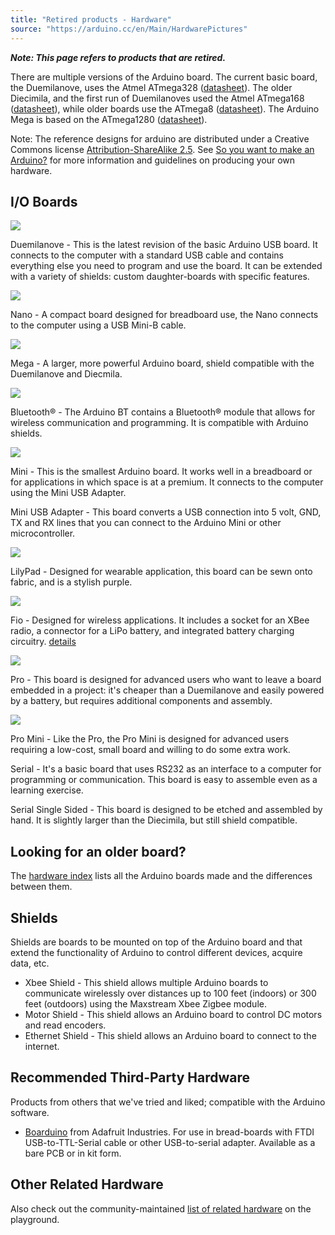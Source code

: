 ```yaml
---
title: "Retired products - Hardware"
source: "https://arduino.cc/en/Main/HardwarePictures"
---
```


***Note: This page refers to products that are retired.***

There are multiple versions of the Arduino board. The current basic board, the Duemilanove, uses the Atmel ATmega328 ([datasheet](http://www.atmel.com/dyn/resources/prod%5Fdocuments/doc8161.pdf)). The older Diecimila, and the first run of Duemilanoves used the Atmel ATmega168 ([datasheet](http://www.atmel.com/dyn/resources/prod%5Fdocuments/doc2545.pdf)), while older boards use the ATmega8 ([datasheet](http://www.atmel.com/dyn/resources/prod%5Fdocuments/doc2486.pdf)). The Arduino Mega is based on the ATmega1280 ([datasheet](http://www.atmel.com/dyn/resources/prod%5Fdocuments/doc2549.pdf)). 

Note: The reference designs for arduino are distributed under a Creative Commons license [Attribution-ShareAlike 2.5](http://creativecommons.org/licenses/by-sa/2.5/). See [So you want to make an Arduino?](//www.arduino.cc/en/Main/Policy) for more information and guidelines on producing your own hardware.

## I/O Boards

[![](assets/ArduinoDuemilanove240.jpg)](content/retired/01.boards/arduino-duemilanove)

Duemilanove - This is the latest revision of the basic Arduino USB board. It connects to the computer with a standard USB cable and contains everything else you need to program and use the board. It can be extended with a variety of shields: custom daughter-boards with specific features.

[![](assets/ArduinoNano240.jpg)](content/hardware/03.nano/boards/nano)

Nano - A compact board designed for breadboard use, the Nano connects to the computer using a USB Mini-B cable.

[![](assets/ArduinoMega240.jpg)](content/hardware/02.hero/boards/mega-2560)

Mega - A larger, more powerful Arduino board, shield compatible with the Duemilanove and Diecmila.

[![](assets/ArduinoBT240.jpg)](content/retired/01.boards/arduino-BT-v1)

Bluetooth® - The Arduino BT contains a Bluetooth® module that allows for wireless communication and programming. It is compatible with Arduino shields.

[![](assets/ArduinoMini240.jpg)](content/retired/01.boards/arduino-mini-05)

Mini - This is the smallest Arduino board. It works well in a breadboard or for applications in which space is at a premium. It connects to the computer using the Mini USB Adapter.

Mini USB Adapter - This board converts a USB connection into 5 volt, GND, TX and RX lines that you can connect to the Arduino Mini or other microcontroller.

[![](assets/ArduinoLilypad240.jpg)](content/retired/01.boards/lilypad-arduino-main-board)

LilyPad \- Designed for wearable application, this board can be sewn onto fabric, and is a stylish purple.

[![](assets/ArduinoFio240.jpg)](content/retired/01.boards/arduino-fio)

Fio - Designed for wireless applications. It includes a socket for an XBee radio, a connector for a LiPo battery, and integrated battery charging circuitry. [details](content/retired/01.boards/arduino-fio) 

[![](assets/ArduinoPro240.jpg)](content/retired/01.boards/arduino-pro)

Pro - This board is designed for advanced users who want to leave a board embedded in a project: it's cheaper than a Duemilanove and easily powered by a battery, but requires additional components and assembly.

[![](assets/ArduinoProMini240.jpg)](content/retired/01.boards/arduino-pro-mini)

Pro Mini - Like the Pro, the Pro Mini is designed for advanced users requiring a low-cost, small board and willing to do some extra work. 

Serial - It's a basic board that uses RS232 as an interface to a computer for programming or communication. This board is easy to assemble even as a learning exercise. 

Serial Single Sided - This board is designed to be etched and assembled by hand. It is slightly larger than the Diecimila, but still shield compatible. 

## Looking for an older board?

The [hardware index](https://docs.arduino.cc/retired/other/arduino-older-boards/) lists all the Arduino boards made and the differences between them.

## Shields

Shields are boards to be mounted on top of the Arduino board and that extend the functionality of Arduino to control different devices, acquire data, etc. 

* Xbee Shield - This shield allows multiple Arduino boards to communicate wirelessly over distances up to 100 feet (indoors) or 300 feet (outdoors) using the Maxstream Xbee Zigbee module.
* Motor Shield - This shield allows an Arduino board to control DC motors and read encoders.
* Ethernet Shield - This shield allows an Arduino board to connect to the internet. 

## Recommended Third-Party Hardware

Products from others that we've tried and liked; compatible with the Arduino software.

* [Boarduino](http://www.ladyada.net/make/boarduino/) from Adafruit Industries. For use in bread-boards with FTDI USB-to-TTL-Serial cable or other USB-to-serial adapter. Available as a bare PCB or in kit form.

## Other Related Hardware

Also check out the community-maintained [list of related hardware](http://www.arduino.cc/playground/Main/SimilarBoards) on the playground.
